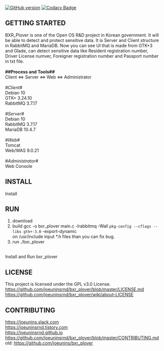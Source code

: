 [![GitHub version](https://badge.fury.io/gh/joeuninsrnd%2Fbxr_plover.svg)](https://badge.fury.io/gh/joeuninsrnd%2Fbxr_plover)
[![Codacy Badge](https://api.codacy.com/project/badge/Grade/c5b68ed507a24791a1b41f3d9c5b1dc1)](https://www.codacy.com/manual/jun08111/bxr_plover?utm_source=github.com&amp;utm_medium=referral&amp;utm_content=joeunins/bxr_plover&amp;utm_campaign=Badge_Grade)
## GETTING STARTED
 BXR_Plover is one of the Open OS R&D project in Korean government. It will be able to detect and protect sensitive data. It is Server and Client structure in RabbitMQ and MariaDB. Now you can see UI that is made from GTK+3 and Glade, can detect sensitive data like Resident registration number, Driver License numver, Foreigner registration number and Passport number in txt file.<br><br>
**&#35;&#35;Process and Tools&#35;&#35;**<br>Client <=> Server <=> Web <=> Administrator<br><br>
*&#35;Client&#35;*<br>Debian 10 <br>GTK+ 3.24.10 <br>RabbitMQ 3.7.17 <br><br>
*&#35;Server&#35;*<br>Debian 10 <br>RabbitMQ 3.7.17 <br>MariaDB 10.4.7 <br><br>
*&#35;Web&#35;*<br> Tomcat <br>Web/WAS 9.0.21 <br><br>
*&#35;Administrator&#35;*<br>Web Console

## INSTALL
Install

## RUN
1. download
1. build
gcc -o bxr_plover main.c -lrabbitmq -Wall `pkg-config --cflags --libs gtk+-3.0` -export-dynamic</br>
on /usr/include input *.h files than you can fix bug.</br>
1. run
./bxr_plover
</br>
Install and  Run bxr_plover

## LICENSE
This project is licensed under the GPL v3.0 License.<br>
https://github.com/joeuninsrnd/bxr_plover/blob/master/LICENSE.md<br>
https://github.com/joeuninsrnd/bxr_plover/wiki/about-LICENSE

## CONTRIBUTING
https://joeunins.slack.com<br>
https://joeuninsrnd.tistory.com<br>
https://joeuninsrnd.github.io<br>
https://github.com/joeuninsrnd/bxr_plover/blob/master/CONTRIBUTING.md<br>
old: https://github.com/joeunins/bxr_plover<br>

